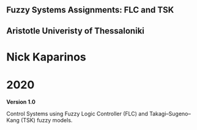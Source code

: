 ## Fuzzy Systems Assignments: FLC and TSK
## Aristotle Univeristy of Thessaloniki
# Nick Kaparinos
# 2020

**Version 1.0**

Control Systems using Fuzzy Logic Controller (FLC) and Takagi–Sugeno–Kang (TSK) fuzzy models.
